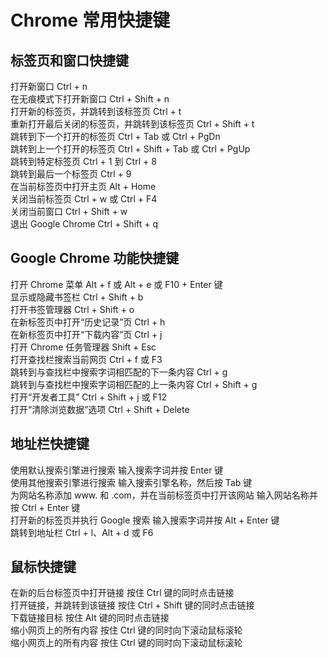 # Chrome 常用快捷键

## 标签页和窗口快捷键

打开新窗口	Ctrl + n  
在无痕模式下打开新窗口	Ctrl + Shift + n  
打开新的标签页，并跳转到该标签页	Ctrl + t  
重新打开最后关闭的标签页，并跳转到该标签页	Ctrl + Shift + t  
跳转到下一个打开的标签页	Ctrl + Tab 或 Ctrl + PgDn  
跳转到上一个打开的标签页	Ctrl + Shift + Tab 或 Ctrl + PgUp  
跳转到特定标签页	Ctrl + 1 到 Ctrl + 8  
跳转到最后一个标签页	Ctrl + 9  
在当前标签页中打开主页	Alt + Home  
关闭当前标签页	Ctrl + w 或 Ctrl + F4  
关闭当前窗口	Ctrl + Shift + w  
退出 Google Chrome	Ctrl + Shift + q  

## Google Chrome 功能快捷键

打开 Chrome 菜单	Alt + f 或 Alt + e 或 F10 + Enter 键  
显示或隐藏书签栏	Ctrl + Shift + b  
打开书签管理器	Ctrl + Shift + o  
在新标签页中打开“历史记录”页	Ctrl + h  
在新标签页中打开“下载内容”页	Ctrl + j  
打开 Chrome 任务管理器	Shift + Esc  
打开查找栏搜索当前网页	Ctrl + f 或 F3  
跳转到与查找栏中搜索字词相匹配的下一条内容	Ctrl + g  
跳转到与查找栏中搜索字词相匹配的上一条内容	Ctrl + Shift + g  
打开“开发者工具”	Ctrl + Shift + j 或 F12  
打开“清除浏览数据”选项	Ctrl + Shift + Delete  

## 地址栏快捷键

使用默认搜索引擎进行搜索	输入搜索字词并按 Enter 键  
使用其他搜索引擎进行搜索	输入搜索引擎名称，然后按 Tab 键  
为网站名称添加 www. 和 .com，并在当前标签页中打开该网站	输入网站名称并按 Ctrl + Enter 键  
打开新的标签页并执行 Google 搜索	输入搜索字词并按 Alt + Enter 键  
跳转到地址栏	Ctrl + l、Alt + d 或 F6  
  
## 鼠标快捷键  
  
在新的后台标签页中打开链接	按住 Ctrl 键的同时点击链接  
打开链接，并跳转到该链接	按住 Ctrl + Shift 键的同时点击链接  
下载链接目标	按住 Alt 键的同时点击链接  
缩小网页上的所有内容	按住 Ctrl 键的同时向下滚动鼠标滚轮  
缩小网页上的所有内容	按住 Ctrl 键的同时向下滚动鼠标滚轮  
